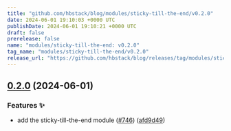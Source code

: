 ```yaml
---
title: "github.com/hbstack/blog/modules/sticky-till-the-end/v0.2.0"
date: 2024-06-01 19:10:03 +0000 UTC
publishDate: 2024-06-01 19:10:21 +0000 UTC
draft: false
prerelease: false
name: "modules/sticky-till-the-end: v0.2.0"
tag_name: "modules/sticky-till-the-end/v0.2.0"
release_url: "https://github.com/hbstack/blog/releases/tag/modules/sticky-till-the-end/v0.2.0"
---
```


## [0.2.0](https://github.com/hbstack/blog/compare/modules/sticky-till-the-end/v0.1.1...modules/sticky-till-the-end/v0.2.0) (2024-06-01)


### Features ✨

* add the sticky-till-the-end module ([#746](https://github.com/hbstack/blog/issues/746)) ([afd9d49](https://github.com/hbstack/blog/commit/afd9d495c0e76da608fbe04c018143fdcc270d63))

